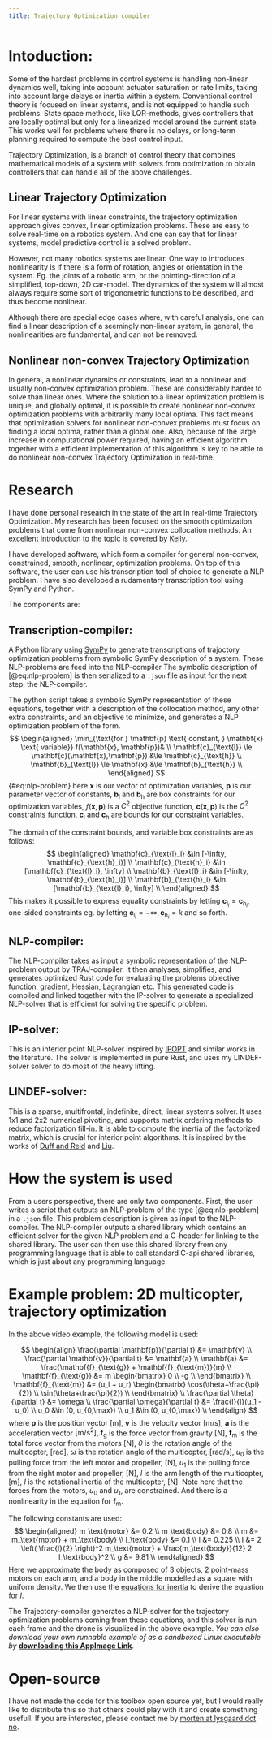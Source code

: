 ```yaml
---
title: Trajectory Optimization compiler
---
```


# Intoduction:
Some of the hardest problems in control systems is handling non-linear dynamics well, taking into account actuator saturation or rate limits, taking into account large delays or inertia within a system. Conventional control theory is focused on linear systems, and is not equipped to handle such problems. State space methods, like LQR-methods, gives controllers that are locally optimal but only for a linearized model around the current state. This works well for problems where there is no delays, or long-term planning required to compute the best control input. 

Trajectory Optimization, is a branch of control theory that combines mathematical models of a system with solvers from optimization to obtain controllers that can handle all of the above challenges.

## Linear Trajectory Optimization
For linear systems with linear constraints, the trajectory optimization approach gives convex, linear optimization problems.
These are easy to solve real-time on a robotics system. And one can say that for linear systems, model predictive control is a solved problem.

However, not many robotics systems are linear.
One way to introduces nonlinearity is if there is a form of rotation, angles or orientation in the system. Eg. the joints of a robotic arm, or the pointing-direction of a simplified, top-down, 2D car-model.
The dynamics of the system will almost always require some sort of trigonometric functions to be described, and thus become nonlinear.

Although there are special edge cases where, with careful analysis, one can find a linear description of a seemingly non-linear system, in general, the nonlinearities are fundamental, and can not be removed.

## Nonlinear non-convex Trajectory Optimization
In general, a nonlinear dynamics or constraints, lead to a nonlinear and usually non-convex optimization problem.
These are considerably harder to solve than linear ones. Where the solution to a linear optimization problem is unique, and globally optimal,
it is possible to create nonlinear non-convex optimization problems with arbitrarily many local optima.
This fact means that optimization solvers for nonlinear non-convex problems must focus on finding a local optima, rather than a global one.
Also, because of the large increase in computational power required, having an efficient algorithm together with a efficient implementation of
this algorithm is key to be able to do nonlinear non-convex Trajectory Optimization in real-time.

# Research
I have done personal research in the state of the art in real-time Trajectory Optimization.
My research has been focused on the smooth optimization problems that come from nonlinear non-convex collocation methods.
An excellent introduction to the topic is covered by [Kelly](https://doi.org/10.1137/16M1062569).

I have developed software, which form a compiler for general non-convex, constrained, smooth, nonlinear, optimization problems.
On top of this software, the user can use his transcription tool of choice to generate a NLP problem.
I have also developed a rudamentary transcription tool using SymPy and Python.

The components are:

## Transcription-compiler:
A Python library using [SymPy](https://www.sympy.org/) to generate transcriptions of trajoctory optimization problems from symbolic SymPy description of a system. These NLP-problems are feed into the NLP-compiler
The symbolic description of [@eq:nlp-problem] is then serialized to a `.json` file as input for the next step, the NLP-compiler.

The python script takes a symbolic SymPy representation of these equations, together with a description of the collocation method, any other extra constraints, and an objective to minimize, and generates a NLP optimization problem of the form.
$$
\begin{aligned}
\min_{\text{for } \mathbf{p} \text{ constant, } \mathbf{x} \text{ variable}} f(\mathbf{x}, \mathbf{p})& \\
\mathbf{c}_{\text{l}} \le \mathbf{c}(\mathbf{x},\mathbf{p}) &\le \mathbf{c}_{\text{h}} \\
\mathbf{b}_{\text{l}} \le \mathbf{x} &\le \mathbf{b}_{\text{h}} \\
\end{aligned}
$${#eq:nlp-problem}
here
$\mathbf{x}$ is our vector of optimization variables,
$\mathbf{p}$ is our parameter vector of constants,
$\mathbf{b}_{\text{l}}$ and $\mathbf{b}_{\text{h}}$ are box constraints for our optimization variables,
$f(\mathbf{x}, \mathbf{p})$ is a $C^2$ objective function,
$\mathbf{c}(\mathbf{x}, \mathbf{p})$ is the $C^2$ constraints function,
$\mathbf{c}_{\text{l}}$ and $\mathbf{c}_{\text{h}}$ are bounds for our constraint variables.

The domain of the constraint bounds, and variable box constraints are as follows:
$$
\begin{aligned}
\mathbf{c}_{\text{l}_i} &\in [-\infty, \mathbf{c}_{\text{h}_i}] \\
\mathbf{c}_{\text{h}_i} &\in [\mathbf{c}_{\text{l}_i}, \infty] \\
\mathbf{b}_{\text{l}_i} &\in [-\infty, \mathbf{b}_{\text{h}_i}] \\
\mathbf{b}_{\text{h}_i} &\in [\mathbf{b}_{\text{l}_i}, \infty] \\
\end{aligned}
$$
This makes it possible to express equality constraints by letting $\mathbf{c}_{\text{l}_i} = \mathbf{c}_{\text{h}_i}$,
one-sided constraints eg. by letting $\mathbf{c}_{\text{l}_i} = -\infty, \mathbf{c}_{\text{h}_i} = k$ and so forth.

## NLP-compiler:
The NLP-compiler takes as input a symbolic representation of the NLP-problem output by TRAJ-compiler.
It then analyses, simplifies, and generates optimized Rust code for evaluating the problems objective function, gradient, Hessian, Lagrangian etc.
This generated code is compiled and linked together with the IP-solver to generate a specialized NLP-solver that is efficient for solving the specific problem.

## IP-solver:
This is an interior point NLP-solver inspired by [IPOPT](https://doi.org/10.1007/s10107-004-0559-y) and similar works in the literature. The solver is implemented in pure Rust, and uses my LINDEF-solver solver to do most of the heavy lifting.

## LINDEF-solver:
This is a sparse, multifrontal, indefinite, direct, linear systems solver.
It uses 1x1 and 2x2 numerical pivoting, and supports matrix ordering methods to reduce factorization fill-in.
It is able to compute the inertia of the factorized matrix, which is crucial for interior point algorithms.
It is inspired by the works of [Duff and Reid](https://dl.acm.org/doi/10.1145/356044.356047) and [Liu](https://epubs.siam.org/doi/10.1137/1034004).

# How the system is used
From a users perspective, there are only two components. First, the user writes a script that outputs an NLP-problem of the type [@eq:nlp-problem] in a `.json` file.
This problem description is given as input to the NLP-compiler.
The NLP-compiler outputs a shared library which contains an efficient solver for the given NLP problem and a C-header for linking to the shared library.
The user can then use this shared library from any programming language that is able to call standard C-api shared libraries, which is just about any programming language.

# Example problem: 2D multicopter, trajectory optimization
In the above video example, the following model is used:

$$
\begin{align}
\frac{\partial \mathbf{p}}{\partial t} &= \mathbf{v} \\
\frac{\partial \mathbf{v}}{\partial t} &= \mathbf{a} \\
\mathbf{a} &= \frac{\mathbf{f}_{\text{g}} + \mathbf{f}_{\text{m}}}{m} \\
\mathbf{f}_{\text{g}} &= m \begin{bmatrix} 0 \\ -g \\ \end{bmatrix} \\
\mathbf{f}_{\text{m}} &= (u_l + u_r) \begin{bmatrix} \cos(\theta+\frac{\pi}{2}) \\ \sin(\theta+\frac{\pi}{2}) \\ \end{bmatrix} \\
\frac{\partial \theta}{\partial t} &= \omega \\
\frac{\partial \omega}{\partial t} &= \frac{l}{I}(u_1 - u_0) \\
u_0 &\in (0, u_{0,\max}) \\
u_1 &\in (0, u_{0,\max}) \\
\end{align}
$$
where $\mathbf{p}$ is the position vector $\mathrm{[m]}$,
$\mathbf{v}$ is the velocity vector $\mathrm{[m/s]}$,
$\mathbf{a}$ is the acceleration vector $\mathrm{[m/s^2]}$,
$\mathbf{f}_{\text{g}}$ is the force vector from gravity $\mathrm{[N]}$,
$\mathbf{f}_{\text{m}}$ is the total force vector from the motors $\mathrm{[N]}$,
$\theta$ is the rotation angle of the multicopter, $\mathrm{[rad]}$,
$\omega$ is the rotation angle of the multicopter, $\mathrm{[rad/s]}$,
$u_0$ is the pulling force from the left motor and propeller, $\mathrm{[N]}$,
$u_1$ is the pulling force from the right motor and propeller, $\mathrm{[N]}$,
$l$ is the arm length of the multicopter, $\mathrm{[m]}$,
$I$ is the rotational inertia of the multicopter, $\mathrm{[N]}$.
Note here that the forces from the motors, $u_0$ and $u_1$, are constrained. And there is a nonlinearity in the equation for $\mathbf{f}_{\text{m}}$.

The following constants are used:
$$
\begin{aligned}
m_\text{motor} &= 0.2 \\
m_\text{body} &= 0.8 \\
m &= m_\text{motor} + m_\text{body} \\
l_\text{body} &= 0.1 \\
l &= 0.225 \\
I &= 2 \left( \frac{l}{2} \right)^2 m_\text{motor} + \frac{m_\text{body}}{12} 2 l_\text{body}^2 \\
g &= 9.81 \\
\end{aligned}
$$
Here we approximate the body as composed of 3 objects, 2 point-mass motors on each arm, and a body in the middle modelled as a square with uniform density.
We then use the [equations for inertia](https://en.wikipedia.org/wiki/List_of_second_moments_of_area) to derive the equation for $I$.

The Trajectory-compiler generates a NLP-solver for the trajectory optimization problems coming from these equations, and this solver is run each frame
and the drone is visualized in the above example.
*You can also download your own runnable example of as a sandboxed Linux executable by* **[downloading this AppImage Link](/files/demos/mpc-multico)**.

# Open-source
I have not made the code for this toolbox open source yet, but I would really like to distribute this so that others could play with it and create something usefull. If you are interested, please contact me by [morten at lysgaard dot no](mailto:morten@lysgaard.no).